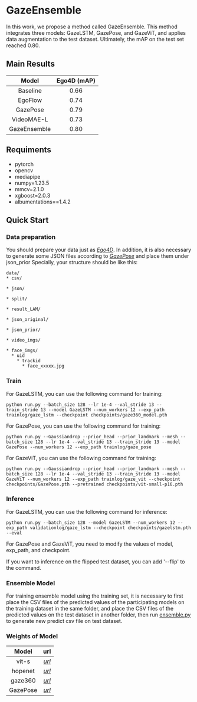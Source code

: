 # GazeEnsemble
In this work, we propose a method called GazeEnsemble. This method integrates three models: GazeLSTM, GazePose, and GazeViT, and applies data augmentation to the test dataset. Ultimately, the mAP on the test set reached 0.80.

## Main Results

| Model |  Ego4D (mAP)  | 
| :-----: | :---: | 
|  Baseline  |   0.66 |
|  EgoFlow  |  0.74 |
|  GazePose |  0.79 |
|  VideoMAE-L | 0.73 |
|  GazeEnsemble | 0.80|

## Requiments
- pytorch
- opencv
- mediapipe
- numpy=1.23.5
- mmcv=2.1.0
- xgboost=2.0.3
- albumentations==1.4.2

## Quick Start

### Data preparation
You should prepare your data just as [*Ego4D*](https://github.com/EGO4D/social-interactions/tree/lam). In addition, it is also necessary to generate some JSON files according to [*GazePose*](https://github.com/lemon-prog123/GazePose) and place them under json_prior
Specially, your structure should be like this:

```
data/
* csv/
  
* json/
  
* split/
  
* result_LAM/
  
* json_original/

* json_prior/

* video_imgs/
  
* face_imgs/
  * uid
    * trackid
      * face_xxxxx.jpg
```


### Train
For GazeLSTM, you can use the following command for training:

```
python run.py --batch_size 128 --lr 1e-4 --val_stride 13 --train_stride 13 --model GazeLSTM --num_workers 12 --exp_path trainlog/gaze_lstm --checkpoint checkpoints/gaze360_model.pth
```
For GazePose, you can use the following command for training:

```
python run.py --Gaussiandrop --prior_head --prior_landmark --mesh --batch_size 128 --lr 1e-4 --val_stride 13 --train_stride 13 --model GazePose --num_workers 12 --exp_path trainlog/gaze_pose
```

For GazeViT, you can use the following command for training:

```
python run.py --Gaussiandrop --prior_head --prior_landmark --mesh --batch_size 128 --lr 1e-4 --val_stride 13 --train_stride 13 --model GazeViT --num_workers 12 --exp_path trainlog/gaze_vit --checkpoint checkpoints/GazePose.pth --pretrained checkpoints/vit-small-p16.pth
```

### Inference
For GazeLSTM, you can use the following command for inference:

```
python run.py --batch_size 128 --model GazeLSTM --num_workers 12 --exp_path validationlog/gaze_lstm --checkpoint checkpoints/gazelstm.pth --eval
```
For GazePose and GazeViT, you need to modify the values of model, exp_path, and checkpoint.

If you want to inference on the flipped test dataset, you can add '--flip' to the command.

### Ensemble Model
For training ensemble model using the training set, it is necessary to first place the CSV files of the predicted values of the participating models on the training dataset in the same folder, and place the CSV files of the predicted values on the test dataset in another folder, then run [ensemble.py](ensemble.py) to generate new predict csv file on test dataset.

### Weights of Model

| Model |  url  | 
| :-----: | :---: | 
|  vit-s  |   [*url*](https://yunpan.ustb.edu.cn/link/AAC4209827D8ED4B26BAD1471446E3C829) |
|  hopenet  |  [*url*](https://yunpan.ustb.edu.cn/link/AA9A0BD5161C6E4F96BCE05B4EA35181BD)|
|  gaze360 |  [*url*](https://yunpan.ustb.edu.cn/link/AA9F2176E9562F4FE18B30F9CC87FDCAB4) |
|  GazePose | [*url*](https://yunpan.ustb.edu.cn/link/AAD858E87924874D6D96CE45F16E786AE3) |

